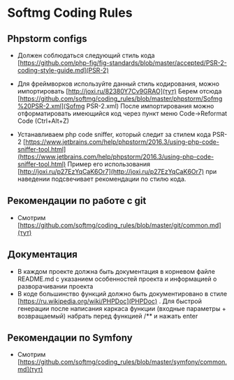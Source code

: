# Softmg Coding Rules

## Phpstorm configs
* Должен соблюдаться следующий стиль кода [https://github.com/php-fig/fig-standards/blob/master/accepted/PSR-2-coding-style-guide.md](PSR-2)

* Для фреймворков используйте данный стиль кодирования, можно импортировать [http://joxi.ru/82380Y7Cv9GRAO](тут)
Берем отсюда [https://github.com/softmg/coding_rules/blob/master/phpstorm/Sofmg%20PSR-2.xml](Sofmg PSR-2.xml) После импортирования можно отформатировать имеющийся код через пункт меню Code->Reformat Code (Ctrl+Alt+Z)

* Устанавливаем php code sniffer, который следит за стилем кода PSR-2 [https://www.jetbrains.com/help/phpstorm/2016.3/using-php-code-sniffer-tool.html](https://www.jetbrains.com/help/phpstorm/2016.3/using-php-code-sniffer-tool.html)
Пример его использования [http://joxi.ru/p27EzYqCaK6Or7](http://joxi.ru/p27EzYqCaK6Or7) при наведении подсвечивает рекомендации по стилю кода.

## Рекомендации по работе с git
* Смотрим [https://github.com/softmg/coding_rules/blob/master/git/common.md](тут)

## Документация
* В каждом проекте должна быть документация в корневом файле README.md с указанием особенностей проекта и информацией о разворачивании проекта
* В коде большинство функций должно быть документировано в стиле [https://ru.wikipedia.org/wiki/PHPDoc](PHPDoc) . Для быстрой генерации после написания каркаса функции (входные параметры + возвращаемый) набрать перед функцией /** и нажать enter

## Рекомендации по Symfony
* Смотрим [https://github.com/softmg/coding_rules/blob/master/symfony/common.md](тут)